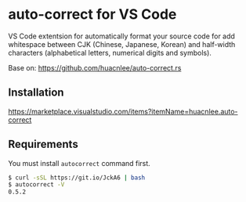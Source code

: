 # auto-correct for VS Code

VS Code extentsion for automatically format your source code for add whitespace between CJK (Chinese, Japanese, Korean) and half-width characters (alphabetical letters, numerical digits and symbols).

Base on: https://github.com/huacnlee/auto-correct.rs

## Installation

https://marketplace.visualstudio.com/items?itemName=huacnlee.auto-correct
## Requirements

You must install `autocorrect` command first.

```bash
$ curl -sSL https://git.io/JckA6 | bash
$ autocorrect -V
0.5.2
```
